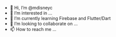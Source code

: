 - 👋 Hi, I’m @mdisneyc
- 👀 I’m interested in ...
- 🌱 I’m currently learning Firebase and Flutter/Dart
- 💞️ I’m looking to collaborate on ...
- 📫 How to reach me ...

<!---
mdisneyc/mdisneyc is a ✨ special ✨ repository because its `README.md` (this file) appears on your GitHub profile.
You can click the Preview link to take a look at your changes.
--->
